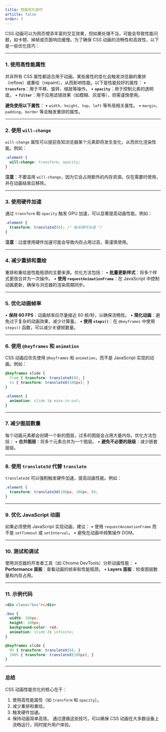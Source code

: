 ```yaml
---
title: 性能优化技巧
article: false
order: 3
---
```


CSS 动画可以为网页增添丰富的交互效果，但如果处理不当，可能会导致性能问题，如卡顿、掉帧或页面响应缓慢。为了确保 CSS 动画的流畅性和高效性，以下是一些优化技巧：

---

### **1. 使用高性能属性**
并非所有 CSS 属性都适合用于动画。某些属性的变化会触发浏览器的重排（reflow）或重绘（repaint），从而影响性能。以下是性能较好的属性：
• **`transform`**：用于平移、旋转、缩放等操作。
• **`opacity`**：用于控制元素的透明度。
• **`filter`**：用于应用滤镜效果（如模糊、灰度等），但需谨慎使用。

**避免使用以下属性**：
• `width`、`height`、`top`、`left` 等布局相关属性。
• `margin`、`padding`、`border` 等会触发重排的属性。

---

### **2. 使用 `will-change`**
`will-change` 属性可以提前告知浏览器某个元素即将发生变化，从而优化渲染性能。例如：
```css
.element {
  will-change: transform, opacity;
}
```
**注意**：不要滥用 `will-change`，因为它会占用额外的内存资源。仅在需要时使用，并在动画结束后移除。

---

### **3. 使用硬件加速**
通过 `transform` 和 `opacity` 触发 GPU 加速，可以显著提高动画性能。例如：
```css
.element {
  transform: translateZ(0); /* 触发硬件加速 */
}
```
**注意**：过度使用硬件加速可能会导致内存占用过高，需谨慎使用。

---

### **4. 减少重排和重绘**
重排和重绘是性能瓶颈的主要来源。优化方法包括：
• **批量更新样式**：将多个样式更改合并为一次操作。
• **使用 `requestAnimationFrame`**：在 JavaScript 中控制动画更新，确保与浏览器的渲染周期同步。

---

### **5. 优化动画帧率**
• **保持 60 FPS**：动画帧率应尽量接近 60 帧/秒，以确保流畅性。
• **简化动画**：避免过于复杂的动画效果，减少计算量。
• **使用 `steps()`**：在 `@keyframes` 中使用 `steps()` 函数，可以减少关键帧数量。

---

### **6. 使用 `@keyframes` 和 `animation`**
CSS 动画应优先使用 `@keyframes` 和 `animation`，而不是 JavaScript 实现的动画。例如：
```css
@keyframes slide {
  from { transform: translateX(0); }
  to { transform: translateX(100px); }
}

.element {
  animation: slide 1s ease-in-out;
}
```

---

### **7. 减少图层数量**
每个动画元素都会创建一个新的图层，过多的图层会占用大量内存。优化方法包括：
• **合并图层**：将多个元素合并为一个图层。
• **避免不必要的层级**：减少嵌套层级。

---

### **8. 使用 `translate3d` 代替 `translate`**
`translate3d` 可以强制触发硬件加速，提高动画性能。例如：
```css
.element {
  transform: translate3d(100px, 100px, 0);
}
```

---

### **9. 优化 JavaScript 动画**
如果必须使用 JavaScript 实现动画，建议：
• 使用 `requestAnimationFrame` 而不是 `setTimeout` 或 `setInterval`。
• 避免在动画中频繁操作 DOM。

---

### **10. 测试和调试**
使用浏览器的开发者工具（如 Chrome DevTools）分析动画性能：
• **Performance 面板**：查看动画的帧率和性能瓶颈。
• **Layers 面板**：检查图层数量和内存占用。

---

### **11. 示例代码**
```html
<div class="box"></div>
```

```css
.box {
  width: 100px;
  height: 100px;
  background-color: red;
  animation: slide 2s infinite;
}

@keyframes slide {
  0% { transform: translateX(0); }
  100% { transform: translateX(200px); }
}
```

---

### **总结**
CSS 动画性能优化的核心在于：
1. 使用高性能属性（如 `transform` 和 `opacity`）。
2. 减少重排和重绘。
3. 触发硬件加速。
4. 保持动画简单高效。
通过遵循这些技巧，可以确保 CSS 动画在大多数设备上流畅运行，同时提升用户体验。
